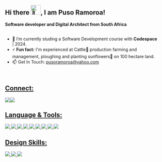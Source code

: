 ## Hi there <img src="https://fonts.gstatic.com/s/e/notoemoji/latest/1f402/512.gif" alt="🐂" width="32" height="32">, I am Puso Ramoroa!
<div flex center>
<b>Software developer and Digital Architect from South Africa</b>
</div>

<br>
<ul>
  <li>🌱 I’m currently studing a Software Development course with <b>Codespace</b> | 2024.</li>
  <li>⚡ <b>Fun fact:</b> I'm experienced at Cattle🐂 production farming and management, ploughing and planting sunflowers🌱 on 100 hectare land.</li>
  <li>📫 Get In Touch: <a href= "mailto:pusoramoroa@yahoo.com"> pusoramoroa@yahoo.com </li>
</ul>
<br>

<h2>Connect:</h2>
<div flex>
<img src="https://img.shields.io/badge/GitHub-100000?style=for-the-badge&logo=github&logoColor=white"><img src="https://img.shields.io/badge/Discord-5865F2?style=for-the-badge&logo=discord&logoColor=white">
</div>

<h2>Language & Tools:</h2>
<div flex>
<img size="10px" src="https://img.shields.io/badge/HTML5-E34F26?style=for-the-badge&logo=html5&logoColor=white">
<img src="https://img.shields.io/badge/CSS3-1572B6?style=for-the-badge&logo=css3&logoColor=white">
<img src="https://img.shields.io/badge/JavaScript-323330?style=for-the-badge&logo=javascript&logoColor=F7DF1E">
<img src="https://img.shields.io/badge/GIT-E44C30?style=for-the-badge&logo=git&logoColor=white">
<img src="https://img.shields.io/badge/VSCode-0078D4?style=for-the-badge&logo=visual%20studio%20code&logoColor=white">
<img src="https://img.shields.io/badge/Tailwind_CSS-38B2AC?style=for-the-badge&logo=tailwind-css&logoColor=white">
<img src="https://img.shields.io/badge/firebase-ffca28?style=for-the-badge&logo=firebase&logoColor=black">
<img src="https://img.shields.io/badge/Bootstrap-563D7C?style=for-the-badge&logo=bootstrap&logoColor=white">
<img src="https://img.shields.io/badge/MySQL-005C84?style=for-the-badge&logo=mysql&logoColor=white">
</div>

<h2>Design Skills:</h2>
<div flex>
<img src="https://img.shields.io/badge/Adobe%20Premiere%20Pro-9999FF?style=for-the-badge&logo=Adobe%20Premiere%20Pro&logoColor=white">
<img src="https://img.shields.io/badge/Adobe%20Illustrator-FF9A00?style=for-the-badge&logo=adobe%20illustrator&logoColor=white">
<img src="https://img.shields.io/badge/Adobe%20Lightroom-31A8FF?style=for-the-badge&logo=Adobe%20Lightroom&logoColor=white">
</div>

<!--
**Puso90/Puso90** is a ✨ _special_ ✨ repository because its `README.md` (this file) appears on your GitHub profile.

Here are some ideas to get you started:

- 🔭 I’m currently working on ...
- 🌱 I’m currently learning ...
- 👯 I’m looking to collaborate on ...
- 🤔 I’m looking for help with ...
- 💬 Ask me about ...
- 📫 How to reach me: ...
- 😄 Pronouns: ...
- ⚡ Fun fact: ...
-->
